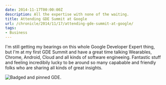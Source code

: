 ```yaml
---
date: 2014-11-17T00:00:00Z
description: All the expertise with none of the waiting.
title: Attending GDE Summit at Google
url: /chronicle/2014/11/17/attending-gde-summit-at-google/
tags:
- Business
---
```


I'm still getting my bearings on this whole Google Developer Expert thing, but I'm at my first GDE Summit and have a great time talking Wearables, Chrome, Android, Cloud and all kinds of software engineeing. Fantastic stuff and feeling incredibily lucky to be around so many capabable and friendly folks who are sharing all kinds of great insights.

<img src="https://storage.googleapis.com/jdr-public-imgs/blog-archive/2014/11/IMG_20141117_225522-2.jpg" alt="Badged and pinned GDE.">